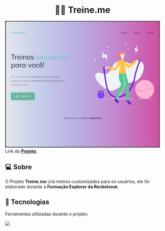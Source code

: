 <h1 align="center">👨‍💻 Treine.me </h1>

![Treineme](img/treineme.png)
Link do **[Projeto](https://marcelorossberg.github.io/treine.me/)**.

## 💻 Sobre 
O Projeto **Treine.me** cria treinos customizados para os usuários, ele foi elaborado durante a **Formação Explorer da Rocketseat**.

## 🚀 Tecnologias
Ferramentas utilizadas durante o projeto:

<img src="https://skillicons.dev/icons?i=html,css">
